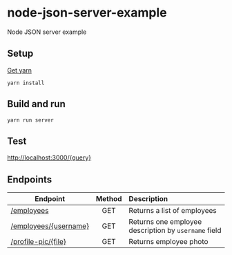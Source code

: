 # node-json-server-example
Node JSON server example

## Setup
[Get yarn](https://classic.yarnpkg.com/ru/docs/install/)

```yarn install```

## Build and run
```yarn run server```

## Test

[http://localhost:3000/{query}](http://localhost:3000/)

## Endpoints

| Endpoint | Method | Description  |
| --- |:------:|:-------------|
| [/employees](http://localhost:3000/employees) | GET | Returns a list of employees 
| [/employees/{username}](http://localhost:3000/employees/lilaW) | GET | Returns one employee description by `username` field 
| [/profile-pic/{file}](http://localhost:3000/profile-pic/7.jpg) | GET | Returns employee photo


    
   






